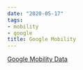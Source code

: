 ```yaml
---
date: "2020-05-17"
tags:
- mobility
- google
title: Google Mobility
---
```


[Google Mobility Data](https://www.google.com/covid19/mobility/)
